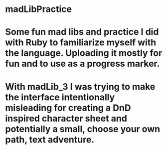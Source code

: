 # madLibPractice
# Some fun mad libs and practice I did with Ruby to familiarize myself with the language. Uploading it mostly for fun and to use as a progress marker. 
# With madLib_3 I was trying to make the interface intentionally misleading for creating a DnD inspired character sheet and potentially a small, choose your own path, text adventure.
